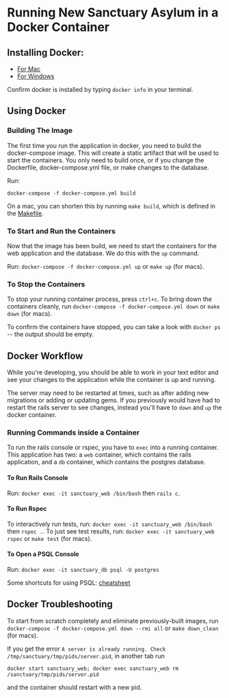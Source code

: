 # Running New Sanctuary Asylum in a Docker Container

## Installing Docker:
- [For Mac](https://docs.docker.com/docker-for-mac/install/)
- [For Windows](https://docs.docker.com/docker-for-windows/install/)

Confirm docker is installed by typing `docker info` in your terminal.

## Using Docker

### Building The Image
The first time you run the application in docker, you need to build the docker-compose image. This will create a static artifact that will be used to start the containers. You only need to build once, or if you change the Dockerfile, docker-compose.yml file, or make changes to the database.

Run:
```
docker-compose -f docker-compose.yml build
```

On a mac, you can shorten this by running `make build`, which is defined in the [Makefile](Makefile).

### To Start and Run the Containers
Now that the image has been build, we need to start the containers for the web application and the database. We do this with the `up` command.

Run: `docker-compose -f docker-compose.yml up` or `make up` (for macs).

### To Stop the Containers
To stop your running container process, press `ctrl+c`. To bring down the containers cleanly, run `docker-compose -f docker-compose.yml down` or `make down` (for macs).

To confirm the containers have stopped, you can take a look with `docker ps` -- the output should be empty.

## Docker Workflow
While you're developing, you should be able to work in your text editor and see your changes to the application while the container is up and running.

The server may need to be restarted at times, such as after adding new migrations or adding or updating gems. If you previously would have had to restart the rails server to see changes, instead you'll have to `down` and `up` the docker container. 

### Running Commands inside a Container
To run the rails console or rspec, you have to `exec` into a running container. This application has two: a `web` container, which contains the rails application, and a `db` container, which contains the postgres database.

#### To Run Rails Console
Run: `docker exec -it sanctuary_web /bin/bash` then `rails c`.

#### To Run Rspec
To interactively run tests, run: `docker exec -it sanctuary_web /bin/bash` then `rspec .`.
To just see test results, run: `docker exec -it sanctuary_web rspec` or `make test` (for macs).

#### To Open a PSQL Console
Run: `docker exec -it sanctuary_db psql -U postgres`

Some shortcuts for using PSQL: [cheatsheet](https://gist.github.com/Kartones/dd3ff5ec5ea238d4c546)


## Docker Troubleshooting
To start from scratch completely and eliminate previously-built images, run `docker-compose -f docker-compose.yml down --rmi all` or `make down_clean` (for macs).

If you get the error `A server is already running. Check /tmp/sanctuary/tmp/pids/server.pid`, in another tab run 

```
docker start sanctuary_web; docker exec sanctuary_web rm /sanctuary/tmp/pids/server.pid
```
and the container should restart with a new pid.

